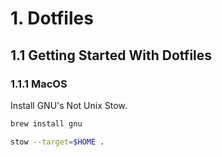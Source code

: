 # 1. Dotfiles

## 1.1 Getting Started With Dotfiles

### 1.1.1 MacOS

Install GNU's Not Unix Stow.

```bash 
brew install gnu 
```

```bash 
stow --target=$HOME .
```